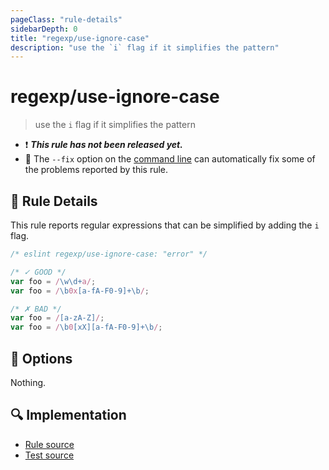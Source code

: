 ```yaml
---
pageClass: "rule-details"
sidebarDepth: 0
title: "regexp/use-ignore-case"
description: "use the `i` flag if it simplifies the pattern"
---
```

# regexp/use-ignore-case

> use the `i` flag if it simplifies the pattern

- :exclamation: <badge text="This rule has not been released yet." vertical="middle" type="error"> ***This rule has not been released yet.*** </badge>
- :wrench: The `--fix` option on the [command line](https://eslint.org/docs/user-guide/command-line-interface#fixing-problems) can automatically fix some of the problems reported by this rule.

## :book: Rule Details

This rule reports regular expressions that can be simplified by adding the `i` flag.

<eslint-code-block fix>

```js
/* eslint regexp/use-ignore-case: "error" */

/* ✓ GOOD */
var foo = /\w\d+a/;
var foo = /\b0x[a-fA-F0-9]+\b/;

/* ✗ BAD */
var foo = /[a-zA-Z]/;
var foo = /\b0[xX][a-fA-F0-9]+\b/;
```

</eslint-code-block>

## :wrench: Options

Nothing.

## :mag: Implementation

- [Rule source](https://github.com/ota-meshi/eslint-plugin-regexp/blob/master/lib/rules/use-ignore-case.ts)
- [Test source](https://github.com/ota-meshi/eslint-plugin-regexp/blob/master/tests/lib/rules/use-ignore-case.ts)
